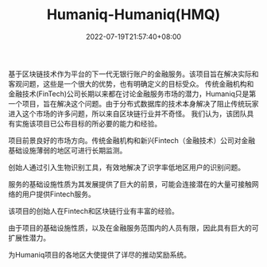 ﻿---
weight: 
title: "Humaniq-Humaniq(HMQ)"
description: "基于区块链技术作为平台的下一代无银行账户的金融服务"
date: 2022-07-19T21:57:40+08:00
lastmod: 2022-07-19T16:45:40+08:00
draft: false
authors: ["浮尘"]
featuredImage: "humaniq-humaniqhmq.webp"
link: "https://humaniq.com/"
tags: ["数字代币","Humaniq-Humaniq(HMQ)"]
categories: ["navigation"]
navigation: ["数字代币"]
lightgallery: true
toc: true
pinned: false
recommend: false
recommend1: false
---
基于区块链技术作为平台的下一代无银行账户的金融服务。该项目旨在解决实际和客观问题，这些是一个很大的优势，也有明确定义的目标受众。 传统金融机构和金融技术(FinTech)公司长期以来都在讨论金融服务市场的潜力，Humaniq只是第一个项目，旨在解决这个问题。由于分布式数据库的技术本身解决了阻止传统玩家进入这个市场的许多问题，所以来自区块链行业并不奇怪。 我们认为，该团队具有实施该项目已公布目标的所必要的能力和经验。

项目前景良好的市场方向。传统金融机构和新兴Fintech（金融技术）公司对金融基础设施薄弱的地区可进行长期监测。

创始人通过引入生物识别工具，有效地解决了识字率低地区用户的识别问题。

服务的基础设施性质为其发展提供了巨大的前景，可能会连接潜在的大量可接触网络的用户提供Fintech服务。

该项目的创始人在Fintech和区块链行业有丰富的经验。

由于项目的基础设施性质，以及在金融服务范围内的人员有限，因此具有巨大的可扩展性潜力。

为Humaniq项目的各地区大使提供了详尽的推动奖励系统。
